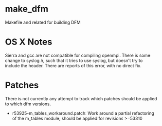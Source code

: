 # make_dfm
Makefile and related for building DFM


# OS X Notes

Sierra and gcc are not compatible for compiling openmpi.  There is some change to
syslog.h, such that it tries to use syslog, but doesn't try to include the header.
There are reports of this error, with no direct fix.


# Patches

There is not currently any attempt to track which patches should be applied to
which dfm versions.

  - r53925-m_tables_workaround.patch: Work around a partial refactoring of the
    m_tables module, should be applied for revisions >=53310
    